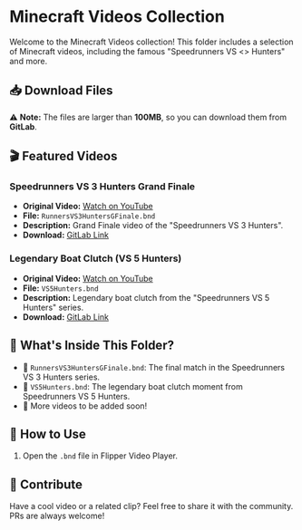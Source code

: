 # Minecraft Videos Collection  

Welcome to the Minecraft Videos collection! This folder includes a selection of Minecraft videos, including the famous "Speedrunners VS <> Hunters" and more.  

## 📥 Download Files  
⚠️ **Note:** The files are larger than **100MB**, so you can download them from **GitLab**. 

## 🎬 Featured Videos  

### Speedrunners VS 3 Hunters Grand Finale  
- **Original Video:** [Watch on YouTube](https://www.youtube.com/watch?v=tylNqtyj0gs)  
- **File:** `RunnersVS3HuntersGFinale.bnd`  
- **Description:** Grand Finale video of the "Speedrunners VS 3 Hunters".  
- **Download:** [GitLab Link](https://gitlab.com/flipper-video-large/flipper-vids/-/raw/main/minecraft/RunnersVS3HuntersGFinale.bnd)  

### Legendary Boat Clutch (VS 5 Hunters)  
- **Original Video:** [Watch on YouTube](https://www.youtube.com/watch?v=RJ0jdO5ZfU4)  
- **File:** `VS5Hunters.bnd`  
- **Description:** Legendary boat clutch from the "Speedrunners VS 5 Hunters" series.  
- **Download:** [GitLab Link](https://gitlab.com/flipper-video-large/flipper-vids/-/raw/main/minecraft/VS5Hunters.bnd)  

## 📌 What's Inside This Folder?  
- 🔹 `RunnersVS3HuntersGFinale.bnd`: The final match in the Speedrunners VS 3 Hunters series.
- 🔹 `VS5Hunters.bnd`: The legendary boat clutch moment from Speedrunners VS 5 Hunters.
- 🔹 More videos to be added soon!  

## 🚀 How to Use  
1. Open the `.bnd` file in Flipper Video Player.   

## 📢 Contribute  
Have a cool video or a related clip? Feel free to share it with the community. PRs are always welcome!  